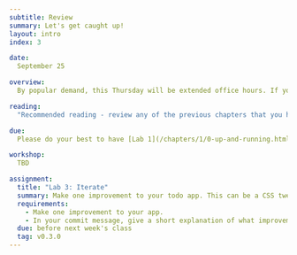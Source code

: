 ```yaml
---
subtitle: Review
summary: Let's get caught up!
layout: intro
index: 3

date:
  September 25

overview:
  By popular demand, this Thursday will be extended office hours. If you are behind (you don't have Lab 2 finished), please come to class with one or two **specific** things that you want help with. Please note that there is still a lab assigned this week - I want you to get used to continuously iterating on and improving your app in preperation for the project portion of this class.

reading:
  "Recommended reading - review any of the previous chapters that you had trouble with, as well as the [suggested resources](/chapters/3/1-additional-help.html) for those topics. Optional reading - [this StackOverFlow question](https://stackoverflow.com/questions/184618/what-is-the-best-comment-in-source-code-you-have-ever-encountered)"

due:
  Please do your best to have [Lab 1](/chapters/1/0-up-and-running.html#assignment) completed before class.

workshop:
  TBD

assignment:
  title: "Lab 3: Iterate"
  summary: Make one improvement to your todo app. This can be a CSS tweak that makes it look better, a Ruby change that adds an additional feature, anything that improves the functionality.
  requirements:
    - Make one improvement to your app.
    - In your commit message, give a short explanation of what improvement you made, and why it's an improvement.
  due: before next week's class
  tag: v0.3.0
---
```

